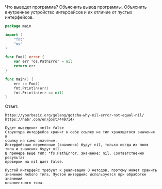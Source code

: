 Что выведет программа? Объяснить вывод программы. Объяснить внутреннее устройство интерфейсов и их отличие от пустых интерфейсов.

```go
package main

import (
	"fmt"
	"os"
)

func Foo() error {
	var err *os.PathError = nil
	return err
}

func main() {
	err := Foo()
	fmt.Println(err)
	fmt.Println(err == nil)
}
```

Ответ:
```
https://yourbasic.org/golang/gotcha-why-nil-error-not-equal-nil/
https://habr.com/en/post/449714/

Будет выведено: <nil> false
Cтруктура интерфейса хранит в себе ссылку на тип хранящегося значения и
ссылку на само значение.
Интерфейсные переменные (значения) будут nil, только когда их поля типа и значения будут nil.
В примере выше тип: *fs.PathError, значение: nil. Соответственно результат
проверки на nil дает false.

Пустой интерфейс требует к реализации 0 методов, поэтому может хранить
значение любого типа. Пустой интерфейс используется при обработке значений
неизвестного типа.
```